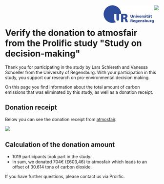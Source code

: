 
<img align="right" height="60" src="https://github.com/Vanessa-project/Study/raw/gh-pages/logo_uulm.png"> <img align="right"  height="58" src="https://github.com/Vanessa-project/Experiment/raw/gh-pages/logo_regensburg.jpg">


<br>
<br>

# Verify the donation to atmosfair from the Prolific study "Study on decision-making"


Thank you for participating in the study by Lars Schlereth and Vanessa Schoeller from the University of Regensburg. 
With your participation in this study, you support our research on pro-environmental decision making.

On this page you find information about the total amount of carbon emissions that was eliminated by this study, as well as a donation receipt.


## Donation receipt

Below you can see the donation receipt from <a target="_blank" rel="noopener noreferrer" href="https://www.atmosfair.de/en/">atmosfair</a>.

![](https://github.com/Vanessa-project/Study/raw/gh-pages/Screenshot%202021-06-02%2010.16.41%20(2).png)


## Calculation of the donation amount
 <ul>
  <li>1019 participants took part in the study.</li>
   <li>In sum, we donated 704€ (£603,46) to atmosfair which leads to an offset of 30.614 tons of carbon dioxide. </li>
</ul> 

  
If you have further questions, please contact us via Prolific.

